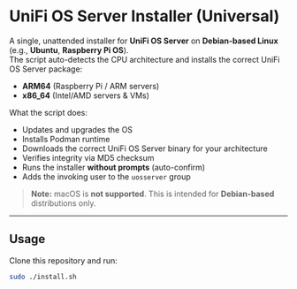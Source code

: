 # UniFi OS Server Installer (Universal)

A single, unattended installer for **UniFi OS Server** on **Debian-based Linux** (e.g., **Ubuntu**, **Raspberry Pi OS**).  
The script auto-detects the CPU architecture and installs the correct UniFi OS Server package:

- **ARM64** (Raspberry Pi / ARM servers)
- **x86_64** (Intel/AMD servers & VMs)

What the script does:
- Updates and upgrades the OS
- Installs Podman runtime
- Downloads the correct UniFi OS Server binary for your architecture
- Verifies integrity via MD5 checksum
- Runs the installer **without prompts** (auto-confirm)
- Adds the invoking user to the `uosserver` group

> **Note:** macOS is **not supported**. This is intended for **Debian-based** distributions only.

---

## Usage

Clone this repository and run:

```bash
sudo ./install.sh
